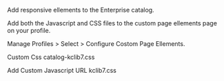 Add responsive ellements to the Enterprise catalog.

Add both the Javascript and CSS files to the custom page ellements page on your profile.

Manage Profiles > Select > Configure Costom Page Ellements.

Custom Css catalog-kclib7.css

Add Custom Javascript URL kclib7.css